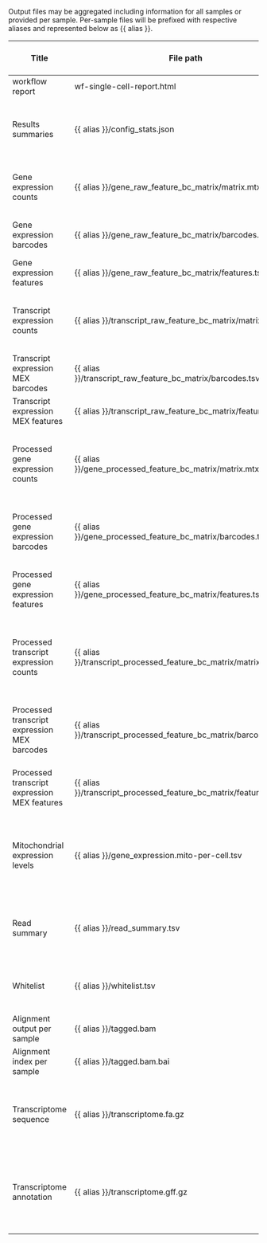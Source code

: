 Output files may be aggregated including information for all samples or provided per sample. Per-sample files will be prefixed with respective aliases and represented below as {{ alias }}.

| Title | File path | Description | Per sample or aggregated |
|-------|-----------|-------------|--------------------------|
| workflow report | wf-single-cell-report.html | Report for all samples | aggregated |
| Results summaries | {{ alias }}/config_stats.json | Results summaries including adapter configuration numbers. | per-sample |
| Gene expression counts | {{ alias }}/gene_raw_feature_bc_matrix/matrix.mtx.gz | Gene x cell expression sparse matrix values (MEX format). | per-sample |
| Gene expression barcodes | {{ alias }}/gene_raw_feature_bc_matrix/barcodes.tsv.gz | Barcode column names (MEX format). | per-sample |
| Gene expression features | {{ alias }}/gene_raw_feature_bc_matrix/features.tsv.gz | Feature row names (MEX format). | per-sample |
| Transcript expression counts | {{ alias }}/transcript_raw_feature_bc_matrix/matrix.mtx.gz | Transcript x cell expression sparse matrix values (MEX format). | per-sample |
| Transcript expression MEX barcodes | {{ alias }}/transcript_raw_feature_bc_matrix/barcodes.tsv.gz | Barcode column names (MEX format). | per-sample |
| Transcript expression MEX features | {{ alias }}/transcript_raw_feature_bc_matrix/features.tsv.gz | Feature row names (MEX format). | per-sample |
| Processed gene expression counts | {{ alias }}/gene_processed_feature_bc_matrix/matrix.mtx.gz | Filtered and normalized gene x cell expression sparse matrix values (MEX format). | per-sample |
| Processed gene expression barcodes | {{ alias }}/gene_processed_feature_bc_matrix/barcodes.tsv.gz | Barcode column names (MEX format) for processed matrix. | per-sample |
| Processed gene expression features | {{ alias }}/gene_processed_feature_bc_matrix/features.tsv.gz | Feature row names (MEX format) for processed matrix. | per-sample |
| Processed transcript expression counts | {{ alias }}/transcript_processed_feature_bc_matrix/matrix.mtx.gz | Filtered and normalized transcript x cell expression sparse matrix values (MEX format). | per-sample |
| Processed transcript expression MEX barcodes | {{ alias }}/transcript_processed_feature_bc_matrix/barcodes.tsv.gz | Barcode column names (MEX format) for processed matrix. | per-sample |
| Processed transcript expression MEX features | {{ alias }}/transcript_processed_feature_bc_matrix/features.tsv.gz | Feature row names (MEX format) for processed matrix. | per-sample |
| Mitochondrial expression levels | {{ alias }}/gene_expression.mito-per-cell.tsv | Per cell mitochondrial gene expression as percentage total of total gene expression. | per-sample |
| Read summary | {{ alias }}/read_summary.tsv | Per read assigned barcodes UMIs genes and transcripts. | per-sample |
| Whitelist | {{ alias }}/whitelist.tsv | The barcodes found in the library that remain after filtering. | per-sample |
| Alignment output per sample | {{ alias }}/tagged.bam | Genomic alignment output file. | per-sample |
| Alignment index per sample | {{ alias }}/tagged.bam.bai | Genomic alignment index file. | per-sample |
| Transcriptome sequence | {{ alias }}/transcriptome.fa.gz | Transcriptome generated by Stringtie during transcript discovery stage | per-sample |
| Transcriptome annotation | {{ alias }}/transcriptome.gff.gz | Transcriptome annotation generated by Stringtie during transcript discovery stage | per-sample |
